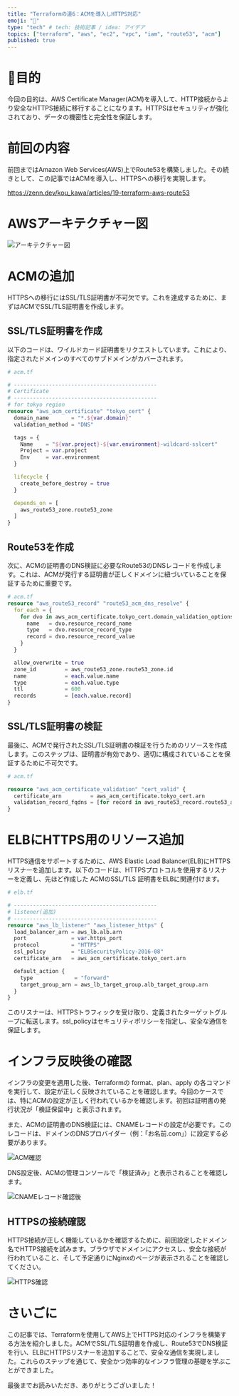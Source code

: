 ```yaml
---
title: "Terraformの道6：ACMを導入しHTTPS対応"
emoji: "📜"
type: "tech" # tech: 技術記事 / idea: アイデア
topics: ["terraform", "aws", "ec2", "vpc", "iam", "route53", "acm"]
published: true
---
```


# 🎯目的

今回の目的は、AWS Certificate Manager(ACM)を導入して、HTTP接続からより安全なHTTPS接続に移行することになります。HTTPSはセキュリティが強化されており、データの機密性と完全性を保証します。

# 前回の内容

前回まではAmazon Web Services(AWS)上でRoute53を構築しました。その続きとして、この記事ではACMを導入し、HTTPSへの移行を実現します。

https://zenn.dev/kou_kawa/articles/19-terraform-aws-route53

# AWSアーキテクチャー図

![アーキテクチャー図](https://storage.googleapis.com/zenn-user-upload/cc6fc8fa7944-20240122.png)

# ACMの追加

HTTPSへの移行にはSSL/TLS証明書が不可欠です。これを達成するために、まずはACMでSSL/TLS証明書を作成します。

## SSL/TLS証明書を作成

以下のコードは、ワイルドカード証明書をリクエストしています。これにより、指定されたドメインのすべてのサブドメインがカバーされます。

```tf
# acm.tf

# ---------------------------------------------
# Certificate
# ---------------------------------------------
# for tokyo region
resource "aws_acm_certificate" "tokyo_cert" {
  domain_name       = "*.${var.domain}"
  validation_method = "DNS"

  tags = {
    Name    = "${var.project}-${var.environment}-wildcard-sslcert"
    Project = var.project
    Env     = var.environment
  }

  lifecycle {
    create_before_destroy = true
  }

  depends_on = [
    aws_route53_zone.route53_zone
  ]
}
```

## Route53を作成

次に、ACMの証明書のDNS検証に必要なRoute53のDNSレコードを作成します。これは、ACMが発行する証明書が正しくドメインに紐づいていることを保証するために重要です。

```tf
# acm.tf
resource "aws_route53_record" "route53_acm_dns_resolve" {
  for_each = {
    for dvo in aws_acm_certificate.tokyo_cert.domain_validation_options : dvo.domain_name => {
      name   = dvo.resource_record_name
      type   = dvo.resource_record_type
      record = dvo.resource_record_value
    }
  }

  allow_overwrite = true
  zone_id         = aws_route53_zone.route53_zone.id
  name            = each.value.name
  type            = each.value.type
  ttl             = 600
  records         = [each.value.record]
}
```

## SSL/TLS証明書の検証

最後に、ACMで発行されたSSL/TLS証明書の検証を行うためのリソースを作成します。このステップは、証明書が有効であり、適切に構成されていることを保証するために不可欠です。

```tf
# acm.tf

resource "aws_acm_certificate_validation" "cert_valid" {
  certificate_arn         = aws_acm_certificate.tokyo_cert.arn
  validation_record_fqdns = [for record in aws_route53_record.route53_acm_dns_resolve : record.fqdn]
}
```

# ELBにHTTPS用のリソース追加

HTTPS通信をサポートするために、AWS Elastic Load Balancer(ELB)にHTTPSリスナーを追加します。以下のコードは、HTTPSプロトコルを使用するリスナーを定義し、先ほど作成した ACMのSSL/TLS 証明書をELBに関連付けます。

```tf
# elb.tf

# ---------------------------------------------
# listener(追加)
# ---------------------------------------------
resource "aws_lb_listener" "aws_listener_https" {
  load_balancer_arn = aws_lb.alb.arn
  port              = var.https_port
  protocol          = "HTTPS"
  ssl_policy        = "ELBSecurityPolicy-2016-08"
  certificate_arn   = aws_acm_certificate.tokyo_cert.arn

  default_action {
    type             = "forward"
    target_group_arn = aws_lb_target_group.alb_target_group.arn
  }
}
```

このリスナーは、HTTPSトラフィックを受け取り、定義されたターゲットグループに転送します。ssl_policyはセキュリティポリシーを指定し、安全な通信を保証します。

# インフラ反映後の確認

インフラの変更を適用した後、Terraformの format、plan、apply の各コマンドを実行して、設定が正しく反映されていることを確認します。今回のケースでは、特にACMの設定が正しく行われているかを確認します。初回は証明書の発行状況が「検証保留中」と表示されます。

また、ACMの証明書のDNS検証には、CNAMEレコードの設定が必要です。このレコードは、ドメインのDNSプロバイダー（例：「お名前.com」）に設定する必要があります。

![ACM確認](https://storage.googleapis.com/zenn-user-upload/9fd0adcd8c87-20240114.png)

DNS設定後、ACMの管理コンソールで「検証済み」と表示されることを確認します。

![CNAMEレコード確認後](https://storage.googleapis.com/zenn-user-upload/043f096f8948-20240114.png)

## HTTPSの接続確認

HTTPS接続が正しく機能しているかを確認するために、前回設定したドメイン名でHTTPS接続を試みます。ブラウザでドメインにアクセスし、安全な接続が行われていること、そして予定通りにNginxのページが表示されることを確認してください。

![HTTPS確認](https://storage.googleapis.com/zenn-user-upload/f36185c0dced-20240114.png)

# さいごに

この記事では、Terraformを使用してAWS上でHTTPS対応のインフラを構築する方法を紹介しました。ACMでSSL/TLS証明書を作成し、Route53でDNS検証を行い、ELBにHTTPSリスナーを追加することで、安全な通信を実現しました。これらのステップを通じて、安全かつ効率的なインフラ管理の基礎を学ぶことができました。

最後までお読みいただき、ありがとうございました！
